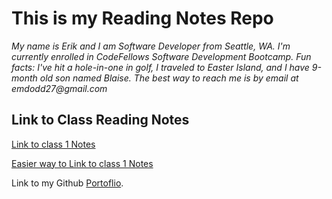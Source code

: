 # This is my Reading Notes Repo

_My name is Erik and I am Software Developer from Seattle, WA. I'm currently enrolled in CodeFellows Software Development Bootcamp. Fun facts: I've hit a hole-in-one in golf, I traveled to Easter Island, and I have 9-month old son named Blaise. The best way to reach me is by email at emdodd27@gmail.com_

## Link to Class Reading Notes

[Link to class 1 Notes](https://erikdodd.github.io/reading-notes/class1)

[Easier way to Link to class 1 Notes](class1.md)

Link to my Github [Portoflio](https://github.com/emdodd27/).
